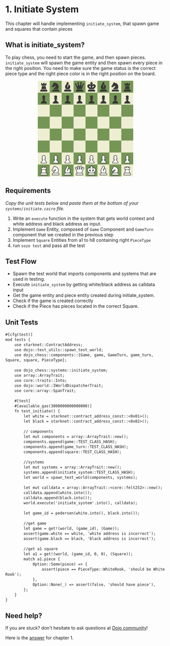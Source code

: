 # 1. Initiate System

This chapter will handle implementing `initiate_system`, that spawn game and squares that contain pieces

## What is initiate_system?

To play chess, you need to start the game, and then spawn pieces. `initiate_system` will spawn the game entity and then spawn every piece in the right position. You need to make sure the game status is the correct piece type and the right piece color is in the right position on the board.

<p align="center">
<img src="../../images/board.png" alt="image" width="300" height="auto">

## Requirements

_Copy the unit tests below and paste them at the bottom of your `systems/initiate.cairo` file._

1. Write an `execute` function in the system that gets world context and white address and black address as input.
2. Implement `Game` Entity, composed of `Game` Component and `GameTurn` component that we created in the previous step
3. Implement `Square` Entities from a1 to h8 containing right `PieceType`
4. run `sozo test` and pass all the test

## Test Flow

- Spawn the test world that imports components and systems that are used in testing.
- Execute `initiate_system` by getting white/black address as calldata input
- Get the game entity and piece entity created during initiate_system.
- Check if the game is created correctly
- Check if the Piece has pieces located in the correct Square.

## Unit Tests

```rust,ignore
#[cfg(test)]
mod tests {
    use starknet::ContractAddress;
    use dojo::test_utils::spawn_test_world;
    use dojo_chess::components::{Game, game, GameTurn, game_turn, Square, square, PieceType};

    use dojo_chess::systems::initiate_system;
    use array::ArrayTrait;
    use core::traits::Into;
    use dojo::world::IWorldDispatcherTrait;
    use core::array::SpanTrait;

    #[test]
    #[available_gas(3000000000000000)]
    fn test_initiate() {
        let white = starknet::contract_address_const::<0x01>();
        let black = starknet::contract_address_const::<0x02>();

        // components
        let mut components = array::ArrayTrait::new();
        components.append(game::TEST_CLASS_HASH);
        components.append(game_turn::TEST_CLASS_HASH);
        components.append(square::TEST_CLASS_HASH);

        //systems
        let mut systems = array::ArrayTrait::new();
        systems.append(initiate_system::TEST_CLASS_HASH);
        let world = spawn_test_world(components, systems);

        let mut calldata = array::ArrayTrait::<core::felt252>::new();
        calldata.append(white.into());
        calldata.append(black.into());
        world.execute('initiate_system'.into(), calldata);

        let game_id = pedersen(white.into(), black.into());

        //get game
        let game = get!(world, (game_id), (Game));
        assert(game.white == white, 'white address is incorrect');
        assert(game.black == black, 'black address is incorrect');

        //get a1 square
        let a1 = get!(world, (game_id, 0, 0), (Square));
        match a1.piece {
            Option::Some(piece) => {
                assert(piece == PieceType::WhiteRook, 'should be White Rook');
            },
            Option::None(_) => assert(false, 'should have piece'),
        };
    }
}
```

## Need help?

If you are stuck? don't hesitate to ask questions at [Dojo community](https://discord.gg/akd2yfuRS3)!

Here is the [answer](https://github.com/rkdud007/chess-dojo/blob/tutorialv2/src/systems/initiate.cairo) for chapter 1.

